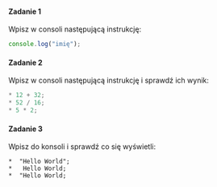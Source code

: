 #### Zadanie 1

Wpisz w consoli następującą instrukcję:

```JavaScript
console.log("imię");
```

#### Zadanie 2

Wpisz w consoli następującą instrukcję i sprawdź ich wynik:

```JavaScript
* 12 + 32;
* 52 / 16;
* 5 * 2;
```

#### Zadanie 3

Wpisz do konsoli i sprawdź co się wyświetli:

```
*  "Hello World";
*   Hello World;
*  "Hello World;
```
